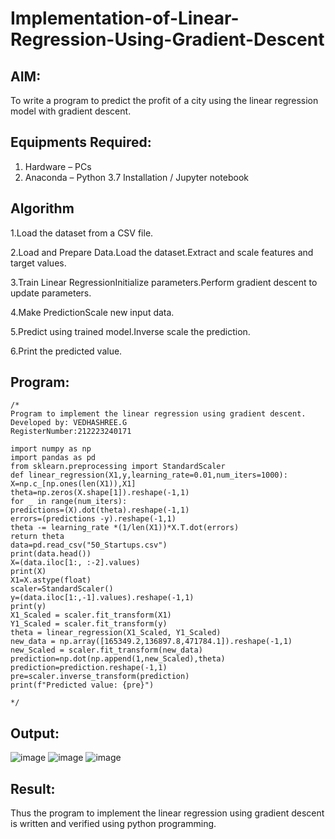 # Implementation-of-Linear-Regression-Using-Gradient-Descent

## AIM:
To write a program to predict the profit of a city using the linear regression model with gradient descent.
## Equipments Required:
1. Hardware – PCs
2. Anaconda – Python 3.7 Installation / Jupyter notebook

## Algorithm
1.Load the dataset from a CSV file.

2.Load and Prepare Data.Load the dataset.Extract and scale features and target values.

3.Train Linear RegressionInitialize parameters.Perform gradient descent to update parameters.

4.Make PredictionScale new input data.

5.Predict using trained model.Inverse scale the prediction.

6.Print the predicted value.

## Program:
```
/*
Program to implement the linear regression using gradient descent.
Developed by: VEDHASHREE.G
RegisterNumber:212223240171

import numpy as np
import pandas as pd
from sklearn.preprocessing import StandardScaler
def linear_regression(X1,y,learning_rate=0.01,num_iters=1000):
X=np.c_[np.ones(len(X1)),X1]
theta=np.zeros(X.shape[1]).reshape(-1,1)
for _ in range(num_iters):
predictions=(X).dot(theta).reshape(-1,1)
errors=(predictions -y).reshape(-1,1)
theta -= learning_rate *(1/len(X1))*X.T.dot(errors)
return theta
data=pd.read_csv("50_Startups.csv")
print(data.head())
X=(data.iloc[1:, :-2].values)
print(X)
X1=X.astype(float)
scaler=StandardScaler()
y=(data.iloc[1:,-1].values).reshape(-1,1)
print(y)
X1_Scaled = scaler.fit_transform(X1)
Y1_Scaled = scaler.fit_transform(y)
theta = linear_regression(X1_Scaled, Y1_Scaled)
new_data = np.array([165349.2,136897.8,471784.1]).reshape(-1,1)
new_Scaled = scaler.fit_transform(new_data)
prediction=np.dot(np.append(1,new_Scaled),theta)
prediction=prediction.reshape(-1,1)
pre=scaler.inverse_transform(prediction)
print(f"Predicted value: {pre}")

*/
```

## Output:
![image](https://github.com/user-attachments/assets/9db38b4c-8852-407f-a51c-0a7d811e5ff1)
![image](https://github.com/user-attachments/assets/3ec27050-4ba3-4823-aabe-53135c2c4fbd)
![image](https://github.com/user-attachments/assets/be75dad7-f166-4044-9a2c-b508148b5495)




## Result:
Thus the program to implement the linear regression using gradient descent is written and verified using python programming.

